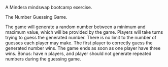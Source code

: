 A Mindera mindswap bootcamp exercise.

The Number Guessing Game.

The game will generate a random number between a minimum and maximum value, which will be provided by the game.
Players will take turns trying to guess the generated number. There is no limit to the number of guesses each player may make.
The first player to correctly guess the generated number wins.
The game ends as soon as one player have three wins.
Bonus: have n players, and player should not generate repeated numbers during the guessing game.
